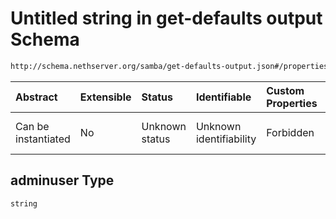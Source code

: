 # Untitled string in get-defaults output Schema

```txt
http://schema.nethserver.org/samba/get-defaults-output.json#/properties/adminuser
```



| Abstract            | Extensible | Status         | Identifiable            | Custom Properties | Additional Properties | Access Restrictions | Defined In                                                                         |
| :------------------ | :--------- | :------------- | :---------------------- | :---------------- | :-------------------- | :------------------ | :--------------------------------------------------------------------------------- |
| Can be instantiated | No         | Unknown status | Unknown identifiability | Forbidden         | Allowed               | none                | [get-defaults-output.json*](samba/get-defaults-output.json "open original schema") |

## adminuser Type

`string`

